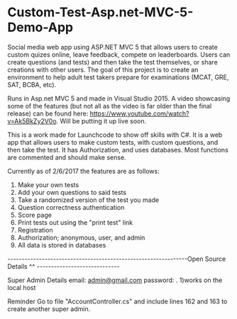 # Custom-Test-Asp.net-MVC-5-Demo-App


Social media web app using ASP.NET MVC 5 that allows users to create custom quizes online, leave feedback, compete on leaderboards. Users can create questions (and tests) and then take the test themselves, or share creations with other users. The goal of this project is to create an environment to help adult test takers prepare for examinations (MCAT, GRE, SAT, BCBA, etc).

Runs in Asp.net MVC 5 and made in Visual Studio 2015. A video showcasing some of the features (but not all as the video is far older than the final release) can be found here: https://www.youtube.com/watch?v=Ak5BkZy2V0o. Will be putting it up live soon.

This is a work made for Launchcode to show off skills with C#. It is a web app that allows users to make custom tests, with custom questions, and then take the test. It has Authorization, and uses databases.
Most functions are commented and should make sense.

Currently as of 2/6/2017 the features are as follows:
1. Make your own tests
2. Add your own questions to said tests
3. Take a randomized version of the test you made
4. Question correctness authentication
5. Score page
6. Print tests out using the "print test" link
7. Registration
8. Authorization; anonymous, user, and admin
9. All data is stored in databases

---------------------------------------------------------------Open Source Details ^^ -----------------------------

Super Admin Details
email: admin@gmail.com
password: .
1)works on the local host


Reminder
Go to file "AccountController.cs" and include lines 162 and 163 to create another super admin.
